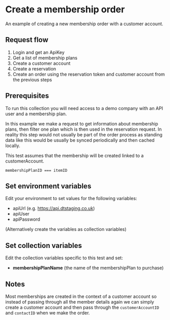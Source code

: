 # Create a membership order

An example of creating a new membership order with a customer account.

## Request flow

1. Login and get an ApiKey
2. Get a list of membership plans
3. Create a customer account
2. Create a reservation
4. Create an order using the reservation token and customer account from the previous steps


## Prerequisites

To run this collection you will need access to a demo company with an API user and a membership plan.

In this example we make a request to get information about membership plans, then filter one plan which is then used in the reservation request. In reality this step would not usually be part of the order process as standing data like this would be usually be synced periodically and then cached locally.

This test assumes that the membership will be created linked to a customerAccount.

`membershipPlanID === itemID`

## Set environment variables

Edit your environment to set values for the following variables: 

- apiUrl (e.g. https://api.dtstaging.co.uk)
- apiUser
- apiPassword

(Alternatively create the variables as collection variables)

## Set collection variables

Edit the collection variables specific to this test and set:

- **membershipPlanName** (the name of the membershipPlan to purchase)

## Notes

Most memberships are created in the context of a customer account so instead of passing through all the member details again we can simply create a customer account and then pass through the `customerAccountID` and `contactID` when we make the order.





